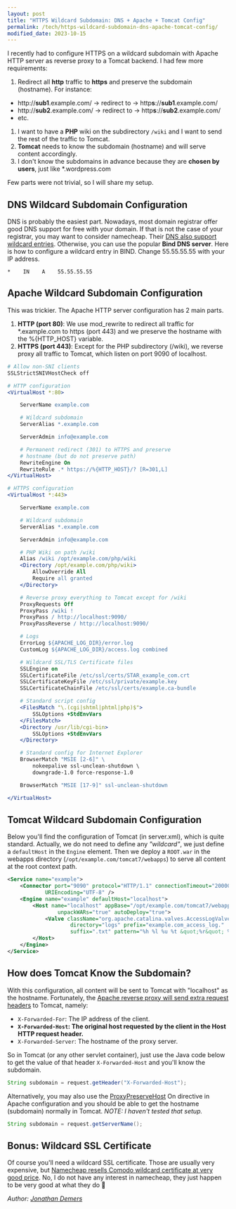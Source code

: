 ```yaml
---
layout: post
title: "HTTPS Wildcard Subdomain: DNS + Apache + Tomcat Config"
permalink: /tech/https-wildcard-subdomain-dns-apache-tomcat-config/
modified_date: 2023-10-15
---
```


I recently had to configure HTTPS on a wildcard subdomain with Apache HTTP server as reverse proxy to a Tomcat backend. I had few more requirements:

1. Redirect all **http** traffic to **https** and preserve the subdomain (hostname). For instance:
  - http://**sub1**.example.com/ -> redirect to -> http**s**://**sub1**.example.com/
  - http://**sub2**.example.com/ -> redirect to -> http**s**://**sub2**.example.com/
  - etc.
1. I want to have a **PHP** wiki on the subdirectory `/wiki` and I want to send the rest of the traffic to Tomcat.
1. **Tomcat** needs to know the subdomain (hostname) and will serve content accordingly.
1. I don't know the subdomains in advance because they are **chosen by users**, just like *.wordpress.com

Few parts were not trivial, so I will share my setup.

## DNS Wildcard Subdomain Configuration

DNS is probably the easiest part. Nowadays, most domain registrar offer good DNS support for free with your domain. If that is not the case of your registrar, you may want to consider namecheap. Their [DNS also support wildcard entries](https://www.namecheap.com/support/knowledgebase/article.aspx/597/10/how-can-i-set-up-a-catchall-wildcard-subdomain). Otherwise, you can use the popular **Bind DNS server**. Here is how to configure a wildcard entry in BIND. Change 55.55.55.55 with your IP address.

```
*    IN    A    55.55.55.55
```

## Apache Wildcard Subdomain Configuration

This was trickier. The Apache HTTP server configuration has 2 main parts.

1. **HTTP (port 80)**: We use mod_rewrite to redirect all traffic for *.example.com to https (port 443) and we preserve the hostname with the %{HTTP_HOST} variable.
2. **HTTPS (port 443)**: Except for the PHP subdirectory (/wiki), we reverse proxy all traffic to Tomcat, which listen on port 9090 of localhost.

```apache
# Allow non-SNI clients
SSLStrictSNIVHostCheck off

# HTTP configuration
<VirtualHost *:80>

    ServerName example.com

    # Wildcard subdomain
    ServerAlias *.example.com

    ServerAdmin info@example.com

    # Permanent redirect (301) to HTTPS and preserve
    # hostname (but do not preserve path)
    RewriteEngine On
    RewriteRule .* https://%{HTTP_HOST}/? [R=301,L]
</VirtualHost>

# HTTPS configuration
<VirtualHost *:443>

    ServerName example.com

    # Wildcard subdomain
    ServerAlias *.example.com

    ServerAdmin info@example.com

    # PHP Wiki on path /wiki
    Alias /wiki /opt/example.com/php/wiki
    <Directory /opt/example.com/php/wiki>
        AllowOverride All
        Require all granted
    </Directory>

    # Reverse proxy everything to Tomcat except for /wiki
    ProxyRequests Off
    ProxyPass /wiki !
    ProxyPass / http://localhost:9090/
    ProxyPassReverse / http://localhost:9090/

    # Logs
    ErrorLog ${APACHE_LOG_DIR}/error.log
    CustomLog ${APACHE_LOG_DIR}/access.log combined

    # Wildcard SSL/TLS Certificate files
    SSLEngine on
    SSLCertificateFile /etc/ssl/certs/STAR_example_com.crt
    SSLCertificateKeyFile /etc/ssl/private/example.key
    SSLCertificateChainFile /etc/ssl/certs/example.ca-bundle

    # Standard script config
    <FilesMatch "\.(cgi|shtml|phtml|php)$">
        SSLOptions +StdEnvVars
    </FilesMatch>
    <Directory /usr/lib/cgi-bin>
        SSLOptions +StdEnvVars
    </Directory>

    # Standard config for Internet Explorer
    BrowserMatch "MSIE [2-6]" \
        nokeepalive ssl-unclean-shutdown \
        downgrade-1.0 force-response-1.0

    BrowserMatch "MSIE [17-9]" ssl-unclean-shutdown

</VirtualHost>
```

## Tomcat Wildcard Subdomain Configuration

Below you'll find the configuration of Tomcat (in server.xml), which is quite standard. Actually, we do not need to define any *"wildcard"*, we just define a `defaultHost` in the `Engine` element. Then we deploy a `ROOT.war` in the webapps directory (`/opt/example.com/tomcat7/webapps`) to serve all content at the root context path.

```xml
<Service name="example">
    <Connector port="9090" protocol="HTTP/1.1" connectionTimeout="20000"
            URIEncoding="UTF-8" />
    <Engine name="example" defaultHost="localhost">
        <Host name="localhost" appBase="/opt/example.com/tomcat7/webapps"
                unpackWARs="true" autoDeploy="true">
            <Valve className="org.apache.catalina.valves.AccessLogValve"
                    directory="logs" prefix="example.com_access_log."
                    suffix=".txt" pattern="%h %l %u %t &quot;%r&quot; %s %b" />
        </Host>
    </Engine>
</Service>
```

## How does Tomcat Know the Subdomain?

With this configuration, all content will be sent to Tomcat with "localhost" as the hostname. Fortunately, the [Apache reverse proxy will send extra request headers](https://httpd.apache.org/docs/current/mod/mod_proxy.html#x-headers) to Tomcat, namely:

- `X-Forwarded-For`: The IP address of the client.
- **`X-Forwarded-Host`: The original host requested by the client in the Host HTTP request header.**
- `X-Forwarded-Server`: The hostname of the proxy server.

So in Tomcat (or any other servlet container), just use the Java code below to get the value of that header `X-Forwarded-Host` and you'll know the subdomain.

```java
String subdomain = request.getHeader("X-Forwarded-Host");
```

Alternatively, you may also use the [ProxyPreserveHost](https://httpd.apache.org/docs/current/mod/mod_proxy.html#proxypreservehost) On directive in Apache configuration and you should be able to get the hostname (subdomain) normally in Tomcat. *NOTE: I haven't tested that setup.*

```java
String subdomain = request.getServerName();
```

## Bonus: Wildcard SSL Certificate

Of course you'll need a wildcard SSL certificate. Those are usually very expensive, but [Namecheap resells Comodo wildcard certificate at very good price](https://www.namecheap.com/security/ssl-certificates/comodo/positivessl-wildcard.aspx). No, I do not have any interest in namecheap, they just happen to be very good at what they do 🙂

*Author: [Jonathan Demers](https://www.linkedin.com/in/jonathan-demers-ing/ "Jonathan Demers")*